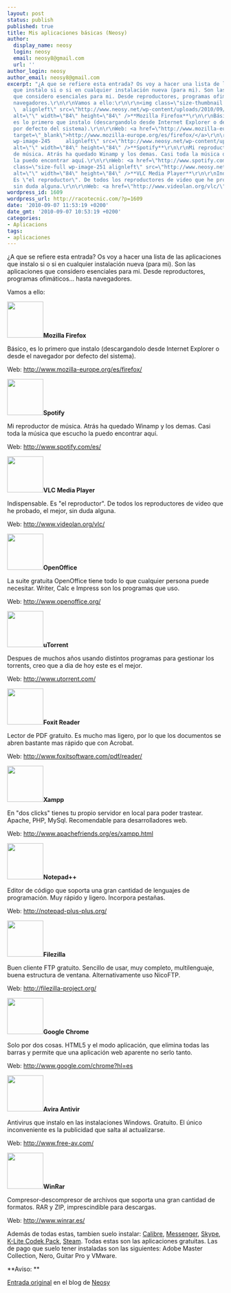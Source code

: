 ```yaml
---
layout: post
status: publish
published: true
title: Mis aplicaciones básicas (Neosy)
author:
  display_name: neosy
  login: neosy
  email: neosy8@gmail.com
  url: ''
author_login: neosy
author_email: neosy8@gmail.com
excerpt: "¿A que se refiere esta entrada? Os voy a hacer una lista de las aplicaciones
  que instalo si o si en cualquier instalación nueva (para mi). Son las aplicaciones
  que considero esenciales para mi. Desde reproductores, programas ofimáticos... hasta
  navegadores.\r\n\r\nVamos a ello:\r\n\r\n<img class=\"size-thumbnail wp-image-248
  \  alignleft\" src=\"http://www.neosy.net/wp-content/uploads/2010/09/firefox-150x150.png\"
  alt=\"\" width=\"84\" height=\"84\" />**Mozilla Firefox**\r\n\r\nBásico,
  es lo primero que instalo (descargandolo desde Internet Explorer o desde el navegador
  por defecto del sistema).\r\n\r\nWeb: <a href=\"http://www.mozilla-europe.org/es/firefox/\"
  target=\"_blank\">http://www.mozilla-europe.org/es/firefox/</a>\r\n\r\n<img class=\"size-thumbnail
  wp-image-245     alignleft\" src=\"http://www.neosy.net/wp-content/uploads/2010/09/spotify-L-1-150x150.jpg\"
  alt=\"\" width=\"84\" height=\"84\" />**Spotify**\r\n\r\nMi reproductor
  de música. Atrás ha quedado Winamp y los demas. Casi toda la música que escucho
  la puedo encontrar aquí.\r\n\r\nWeb: <a href=\"http://www.spotify.com/es/\" target=\"_blank\">http://www.spotify.com/es/</a>\r\n\r\n<img
  class=\"size-full wp-image-251 alignleft\" src=\"http://www.neosy.net/wp-content/uploads/2010/09/vlc_icon.png\"
  alt=\"\" width=\"84\" height=\"84\" />**VLC Media Player**\r\n\r\nIndispensable.
  Es \"el reproductor\". De todos los reproductores de video que he probado, el mejor,
  sin duda alguna.\r\n\r\nWeb: <a href=\"http://www.videolan.org/vlc/\" target=\"_blank\">http://www.videolan.org/vlc/</a>\r\n\r\n"
wordpress_id: 1609
wordpress_url: http://racotecnic.com/?p=1609
date: '2010-09-07 11:53:19 +0200'
date_gmt: '2010-09-07 10:53:19 +0200'
categories:
- Aplicacions
tags:
- aplicaciones
---
```


¿A que se refiere esta entrada? Os voy a hacer una lista de las aplicaciones que instalo si o si en cualquier instalación nueva (para mi). Son las aplicaciones que considero esenciales para mi. Desde reproductores, programas ofimáticos... hasta navegadores.

Vamos a ello:

<img class="size-thumbnail wp-image-248   alignleft" src="http://www.neosy.net/wp-content/uploads/2010/09/firefox-150x150.png" alt="" width="84" height="84" />**Mozilla Firefox**

Básico, es lo primero que instalo (descargandolo desde Internet Explorer o desde el navegador por defecto del sistema).

Web: <a href="http://www.mozilla-europe.org/es/firefox/" target="_blank">http://www.mozilla-europe.org/es/firefox/</a>

<img class="size-thumbnail wp-image-245     alignleft" src="http://www.neosy.net/wp-content/uploads/2010/09/spotify-L-1-150x150.jpg" alt="" width="84" height="84" />**Spotify**

Mi reproductor de música. Atrás ha quedado Winamp y los demas. Casi toda la música que escucho la puedo encontrar aquí.

Web: <a href="http://www.spotify.com/es/" target="_blank">http://www.spotify.com/es/</a>

<img class="size-full wp-image-251 alignleft" src="http://www.neosy.net/wp-content/uploads/2010/09/vlc_icon.png" alt="" width="84" height="84" />**VLC Media Player**

Indispensable. Es "el reproductor". De todos los reproductores de video que he probado, el mejor, sin duda alguna.

Web: <a href="http://www.videolan.org/vlc/" target="_blank">http://www.videolan.org/vlc/</a>

<a id="more"></a><a id="more-1609"></a>

<img class="size-thumbnail wp-image-244 alignleft" src="http://www.neosy.net/wp-content/uploads/2010/09/openoffice-2-150x150.jpg" alt="" width="84" height="84" />**OpenOffice**

La suite gratuita OpenOffice tiene todo lo que cualquier persona puede necesitar. Writer, Calc e Impress son los programas que uso.

Web: <a href="http://www.openoffice.org/" target="_blank">http://www.openoffice.org/</a>

<img class="size-thumbnail wp-image-250 alignleft" src="http://www.neosy.net/wp-content/uploads/2010/09/uTorrent_Logo_by_SnowShade-150x150.png" alt="" width="84" height="84" />**uTorrent**

Despues de muchos años usando distintos programas para gestionar los torrents, creo que a dia de hoy este es el mejor.

Web: <a href="http://www.utorrent.com/" target="_blank">http://www.utorrent.com/</a>

<img class="alignleft size-full wp-image-243" src="http://www.neosy.net/wp-content/uploads/2010/09/images.jpg" alt="" width="84" height="84" />**Foxit Reader**

Lector de PDF gratuito. Es mucho mas ligero, por lo que los documentos se abren bastante mas rápido que con Acrobat.

Web: <a href="http://www.foxitsoftware.com/pdf/reader/" target="_blank">http://www.foxitsoftware.com/pdf/reader/</a>

<img class="alignleft size-full wp-image-252" src="http://www.neosy.net/wp-content/uploads/2010/09/xampp.png" alt="" width="84" height="84" />**Xampp**

En "dos clicks" tienes tu propio servidor en local para poder trastear. Apache, PHP, MySql. Recomendable para desarrolladores web.

Web: <a href="http://www.apachefriends.org/es/xampp.html" target="_blank">http://www.apachefriends.org/es/xampp.html</a>

<img class="alignleft size-thumbnail wp-image-246" src="http://www.neosy.net/wp-content/uploads/2010/09/568395745-150x150.png" alt="" width="84" height="84" />**Notepad++**

Editor de código que soporta una gran cantidad de lenguajes de programación. Muy rápido y ligero. Incorpora pestañas.

Web: <a href="http://notepad-plus-plus.org/" target="_blank">http://notepad-plus-plus.org/</a>

<img class="alignleft size-full wp-image-247" src="http://www.neosy.net/wp-content/uploads/2010/09/Filezilla_logo.png" alt="" width="84" height="84" />**Filezilla**

Buen cliente FTP gratuito. Sencillo de usar, muy completo, multilenguaje, buena estructura de ventana. Alternativamente uso NicoFTP.

Web: <a href="http://filezilla-project.org/" target="_blank">http://filezilla-project.org/</a>

<img class="size-full wp-image-249  alignleft" src="http://www.neosy.net/wp-content/uploads/2010/09/google_chrome_logo.png" alt="" width="84" height="84" />**Google Chrome**

Solo por dos cosas. HTML5 y el modo aplicación, que elimina todas las barras y permite que una aplicación web aparente no serlo tanto.

Web: <a href="http://www.google.com/chrome?hl=es" target="_blank">http://www.google.com/chrome?hl=es</a>

<img class="alignleft size-full wp-image-270" src="http://www.neosy.net/wp-content/uploads/2010/09/logo-web-thumb.gif" alt="" width="84" height="84" />**Avira Antivir**

Antivirus que instalo en las instalaciones Windows. Gratuito. El único inconveniente es la publicidad que salta al actualizarse.

Web: <a href="http://www.free-av.com/" target="_blank">http://www.free-av.com/</a>

<img class="alignleft size-full wp-image-271" src="http://www.neosy.net/wp-content/uploads/2010/09/WINRAR.png" alt="" width="84" height="84" />**WinRar**

Compresor-descompresor de archivos que soporta una gran cantidad de formatos. RAR y ZIP, imprescindible para descargas.

Web: <a href="http://www.winrar.es/" target="_blank">http://www.winrar.es/</a>

Además de todas estas, tambien suelo instalar: <a href="http://calibre-ebook.com/" target="_blank">Calibre</a>, <a href="http://explore.live.com/windows-live-messenger" target="_blank">Messenger</a>, <a href="http://www.skype.com/intl/es/home/" target="_blank">Skype</a>, <a href="http://www.codecguide.com/about_kl.htm" target="_blank">K-Lite Codek Pack</a>, <a href="http://store.steampowered.com/about/" target="_blank">Steam</a>. Todas estas son las aplicaciones gratuitas. Las de pago que suelo tener instaladas son las siguientes: Adobe Master Collection, Nero, Guitar Pro y VMware.

**Aviso:
**

<a href="http://www.neosy.net/apple-store-barcelona-maquinista/" target="_self">Entrada original</a> en el blog de <a href="http://www.neosy.net/" target="_blank">Neosy</a>
